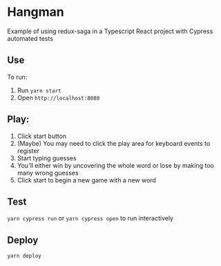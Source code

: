 # Hangman
Example of using redux-saga in a Typescript React project with Cypress automated tests

## Use

To run:
1. Run `yarn start`
2. Open `http://localhost:8080`

## Play:

1. Click start button
2. (Maybe) You may need to click the play area for keyboard events to register
3. Start typing guesses
4. You'll either win by uncovering the whole word or lose by making too many wrong guesses
5. Click start to begin a new game with a new word

## Test

`yarn cypress run` or `yarn cypress open` to run interactively

## Deploy

`yarn deploy`


